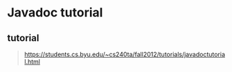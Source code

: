 # Javadoc tutorial

## tutorial

> https://students.cs.byu.edu/~cs240ta/fall2012/tutorials/javadoctutorial.html
